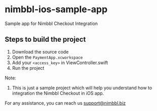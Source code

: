 # nimbbl-ios-sample-app

Sample app for Nimbbl Checkout Integration

## Steps to build the project
1. Download the source code
2. Open the `PaymentApp.xcworkspace`
3. Add your `<access_key>` in ViewController.swift
4. Run the project 


Note:
1. This is just a sample project which will help you understand how to integration the Nimbbl Checkout in iOS app. 

For any assistance, you can reach us support@nimbbl.biz